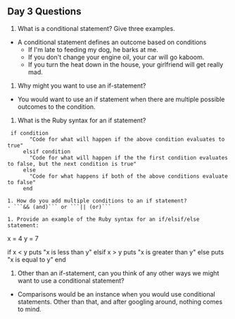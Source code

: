 ## Day 3 Questions

1. What is a conditional statement? Give three examples.
- A conditional statement defines an outcome based on conditions
  - If I'm late to feeding my dog, he barks at me.
  - If you don't change your engine oil, your car will go kaboom.
  - If you turn the heat down in the house, your girlfriend will get really mad.

1. Why might you want to use an if-statement?
- You would want to use an if statement when there are multiple possible outcomes to the condition.

1. What is the Ruby syntax for an if statement?
```
 if condition
       "Code for what will happen if the above condition evaluates to true"
     elsif condition
       "Code for what will happen if the the first condition evaluates to false, but the next condition is true"
     else
       "Code for what happens if both of the above conditions evaluate to false"
     end

1. How do you add multiple conditions to an if statement?
- ```&& (and)``` or ```|| (or)```

1. Provide an example of the Ruby syntax for an if/elsif/else statement:
```
  x = 4
  y = 7

  if x < y
    puts "x is less than y"
  elsif x > y
    puts "x is greater than y"
  else
    puts "x is equal to y"
  end

1. Other than an if-statement, can you think of any other ways we might want to use a conditional statement?
- Comparisons would be an instance when you would use conditional statements. Other than that, and after googling around, nothing comes to mind.
